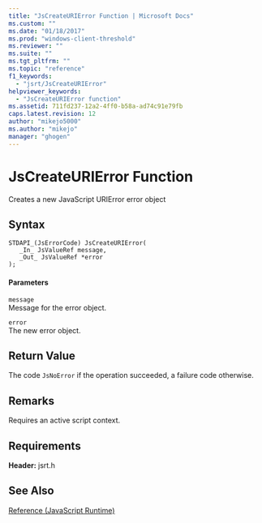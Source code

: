 ```yaml
---
title: "JsCreateURIError Function | Microsoft Docs"
ms.custom: ""
ms.date: "01/18/2017"
ms.prod: "windows-client-threshold"
ms.reviewer: ""
ms.suite: ""
ms.tgt_pltfrm: ""
ms.topic: "reference"
f1_keywords: 
  - "jsrt/JsCreateURIError"
helpviewer_keywords: 
  - "JsCreateURIError function"
ms.assetid: 711fd237-12a2-4ff0-b58a-ad74c91e79fb
caps.latest.revision: 12
author: "mikejo5000"
ms.author: "mikejo"
manager: "ghogen"
---
```

# JsCreateURIError Function
Creates a new JavaScript URIError error object  
  
## Syntax  
  
```  
STDAPI_(JsErrorCode) JsCreateURIError(  
   _In_ JsValueRef message,  
   _Out_ JsValueRef *error  
);  
```  
  
#### Parameters  
 `message`  
 Message for the error object.  
  
 `error`  
 The new error object.  
  
## Return Value  
 The code `JsNoError` if the operation succeeded, a failure code otherwise.  
  
## Remarks  
 Requires an active script context.  
  
## Requirements  
 **Header:** jsrt.h  
  
## See Also  
 [Reference (JavaScript Runtime)](../chakra-hosting/reference-javascript-runtime.md)